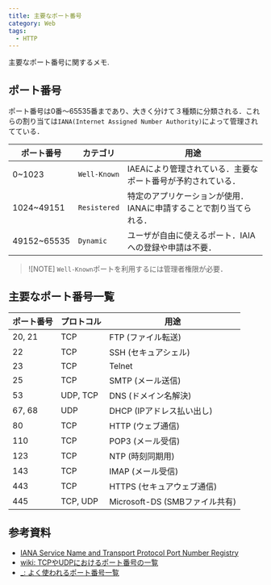 ```yaml
---
title: 主要なポート番号
category: Web
tags:
  - HTTP
---
```


主要なポート番号に関するメモ.

<!-- more -->


## ポート番号

ポート番号は0番～65535番まであり、大きく分けて３種類に分類される．これらの割り当ては`IANA(Internet Assigned Number Authority)`によって管理されてている．

|  ポート番号  |    カテゴリ   |   用途   |
|-------------|---------------|---------|
| 0~1023      | `Well-Known` |IAEAにより管理されている．主要なポート番号が予約されている．|
| 1024~49151  | `Resistered` |特定のアプリケーションが使用．IANAに申請することで割り当てられる．|
| 49152~65535 | `Dynamic` | ユーザが自由に使えるポート．IAIAへの登録や申請は不要．|

> ![NOTE]
> `Well-Known`ポートを利用するには管理者権限が必要．


## 主要なポート番号一覧

| ポート番号 | プロトコル | 用途 |
|------------|------------|------------|
| 20, 21 | TCP | FTP (ファイル転送) |
| 22 | TCP | SSH (セキュアシェル) |
| 23 | TCP | Telnet |
| 25 | TCP | SMTP (メール送信) |
| 53 | UDP, TCP | DNS (ドメイン名解決) |
| 67, 68 | UDP | DHCP (IPアドレス払い出し) |
| 80 | TCP | HTTP (ウェブ通信) |
| 110 | TCP | POP3 (メール受信) |
| 123 | TCP | NTP (時刻同期用) |
| 143 | TCP | IMAP (メール受信) |
| 443 | TCP | HTTPS (セキュアウェブ通信) |
| 445 | TCP, UDP| Microsoft-DS (SMBファイル共有) |

## 参考資料
- [IANA Service Name and Transport Protocol Port Number Registry](https://www.iana.org/assignments/service-names-port-numbers/service-names-port-numbers.xhtml)
- [wiki: TCPやUDPにおけるポート番号の一覧](https://ja.wikipedia.org/wiki/TCP%E3%82%84UDP%E3%81%AB%E3%81%8A%E3%81%91%E3%82%8B%E3%83%9D%E3%83%BC%E3%83%88%E7%95%AA%E5%8F%B7%E3%81%AE%E4%B8%80%E8%A6%A7)
- [_: よく使われるポート番号一覧](https://vanilla-ice.info/port-number/)